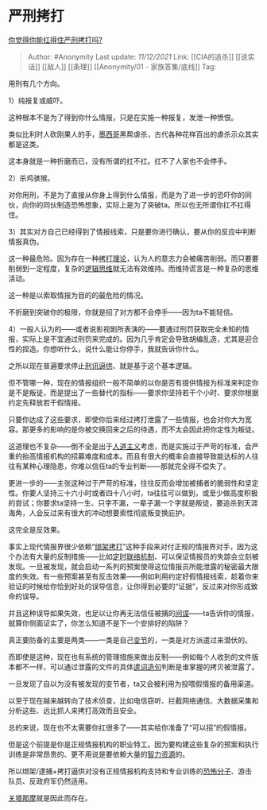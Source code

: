 # 严刑拷打
[你觉得你能扛得住严刑拷打吗?](https://www.zhihu.com/question/437390331/answer/2261273889)

> Author: #Anonymity 
> Last update: *11/12/2021* 
> Link: [[CIA的追杀]] [[说实话]] [[敌人]] [[条理]] [[Anonymity/01 - 家族答集/底线]] 
> Tag:
 

用刑有几个方向。

1）纯报复或威吓。

这种根本不是为了得到你什么情报，只是在实施一种报复，发泄一种愤恨。

类似比利时人砍刚果人的手，[墨西哥](https://www.zhihu.com/search?q=%E5%A2%A8%E8%A5%BF%E5%93%A5&search_source=Entity&hybrid_search_source=Entity&hybrid_search_extra=%7B%22sourceType%22%3A%22answer%22%2C%22sourceId%22%3A2261273889%7D)黑帮虐杀，古代各种花样百出的虐杀示众其实都是这类。

这本身就是一种折磨而已，没有所谓的扛不扛。扛不了人家也不会停手。

2）杀鸡骇猴。

对你用刑，不是为了直接从你身上得到什么情报，而是为了进一步的恐吓你的同伙，向你的同伙制造恐怖想象，实际上是为了突破ta。所以也无所谓你扛不扛得住。

3）其实对方自己已经得到了情报线索，只是要你进行确认，要从你的反应中判断情报真伪。

这一种最危险。因为存在一种[拷打理论](https://www.zhihu.com/search?q=%E6%8B%B7%E6%89%93%E7%90%86%E8%AE%BA&search_source=Entity&hybrid_search_source=Entity&hybrid_search_extra=%7B%22sourceType%22%3A%22answer%22%2C%22sourceId%22%3A2261273889%7D)，认为人的意志力会被痛苦削弱。而只要要削弱到一定程度，复杂的[逻辑思维](https://www.zhihu.com/search?q=%E9%80%BB%E8%BE%91%E6%80%9D%E7%BB%B4&search_source=Entity&hybrid_search_source=Entity&hybrid_search_extra=%7B%22sourceType%22%3A%22answer%22%2C%22sourceId%22%3A2261273889%7D)就无法有效维持。而维持谎言是一种复杂的思维活动。

这一种是以索取情报为目的的最危险的情况。

不折磨到突破你的极限，你就是招了对方都不会停手——因为ta不能轻信。

4）一般人认为的——或者说影视剧所表演的——要通过刑罚获取完全未知的情报，实际上是不宜通过刑罚来完成的。因为几乎肯定会导致胡编乱造，尤其是迎合性的捏造。你想听什么，说什么能让你停手，我就告诉你什么。

之所以现在普遍要求停止[刑讯逼供](https://www.zhihu.com/search?q=%E5%88%91%E8%AE%AF%E9%80%BC%E4%BE%9B&search_source=Entity&hybrid_search_source=Entity&hybrid_search_extra=%7B%22sourceType%22%3A%22answer%22%2C%22sourceId%22%3A2261273889%7D)、就是基于这个基本逻辑。

  

但不管哪一种，现在的情报组织一般不简单的以你是否有提供情报为标准来判定你是不是叛徒，而是提出了一些替代的指标——要求你坚持若干个小时、要求你根据约定先释放若干假情报。

只要你达成了这些要求，即使你后来经过拷打泄露了一些情报，也会对你大为宽容。那更多的影响的是你被交换回来之后的待遇，而不太会因此把你定性为叛徒。

这道理也不复杂——倒不全是出于[人道主义](https://www.zhihu.com/search?q=%E4%BA%BA%E9%81%93%E4%B8%BB%E4%B9%89&search_source=Entity&hybrid_search_source=Entity&hybrid_search_extra=%7B%22sourceType%22%3A%22answer%22%2C%22sourceId%22%3A2261273889%7D)考虑，而是实施过于严苛的标准，会严重的抬高情报机构的招募难度和成本。而且有很大的概率会直接导致能达标的人往往有某种心理隐患，你难以信任ta的专业判断——那就完全得不偿失了。

更进一步的——主张这种过于严苛的标准，往往反而会增加被捕者的脆弱性和坚定性。你要人坚持三十六小时或者四十八小时，ta往往可以做到，或至少做高度积极的尝试；你要求ta坚持一生、只字不漏，一辈子漏一个字就是叛徒，要追杀到天涯海角，人会反过来有很大的冲动想要索性彻底叛变换庇护。

这完全是反效果。

事实上现代情报界很少依赖“[绑架拷打](https://www.zhihu.com/search?q=%E7%BB%91%E6%9E%B6%E6%8B%B7%E6%89%93&search_source=Entity&hybrid_search_source=Entity&hybrid_search_extra=%7B%22sourceType%22%3A%22answer%22%2C%22sourceId%22%3A2261273889%7D)”这种手段来对付正规的情报界对手，因为这个办法有大量的反制措施——比如[定时联络机制](https://www.zhihu.com/search?q=%E5%AE%9A%E6%97%B6%E8%81%94%E7%BB%9C%E6%9C%BA%E5%88%B6&search_source=Entity&hybrid_search_source=Entity&hybrid_search_extra=%7B%22sourceType%22%3A%22answer%22%2C%22sourceId%22%3A2261273889%7D)、可以保证情报员的失踪会立刻被发现。一旦被发现，就会启动一系列的预案使得这位情报员所能泄露的秘密最大限度的失效。有一些预案甚至有反击效果——例如利用约定好假情报线索，趁着你来验证的时候给你恰到好处的误导信息，让你得到必要的“证据”，反过来对你形成致命的误导。

并且这种误导如果失效，也足以让你再无法信任被捕的[间谍](https://www.zhihu.com/search?q=%E9%97%B4%E8%B0%8D&search_source=Entity&hybrid_search_source=Entity&hybrid_search_extra=%7B%22sourceType%22%3A%22answer%22%2C%22sourceId%22%3A2261273889%7D)——ta告诉你的情报，就算你侧面证实了，你怎么知道不是下一个安排好的陷阱？

真正要防备的主要是两类——一类是自己[变节](https://www.zhihu.com/search?q=%E5%8F%98%E8%8A%82&search_source=Entity&hybrid_search_source=Entity&hybrid_search_extra=%7B%22sourceType%22%3A%22answer%22%2C%22sourceId%22%3A2261273889%7D)的，一类是对方派遣过来潜伏的。

而即使是这种，现在也有系统的管理措施来做出反制——例如每个人收到的文件版本都不一样，可以通过泄露的文件的具体[遣词造句](https://www.zhihu.com/search?q=%E9%81%A3%E8%AF%8D%E9%80%A0%E5%8F%A5&search_source=Entity&hybrid_search_source=Entity&hybrid_search_extra=%7B%22sourceType%22%3A%22answer%22%2C%22sourceId%22%3A2261273889%7D)判断是谁掌握的拷贝被泄露了。

一旦发现了自以为没有被发现的变节者，ta又会被利用为投喂假情报的备用渠道。

以至于现在越来越转向了技术侦查，比如电信窃听、拦截网络通信、大数据采集和分析这些、远比抓人来拷打高效而且安全。

总的来说，现在也不太需要你扛很多了——其实给你准备了“可以招”的假情报。

但是这个前提是你是正规情报机构的职业特工。因为要构建这些复杂的预案和执行训练是非常昂贵的、更不用说是要依赖大量的[智力资源](https://www.zhihu.com/search?q=%E6%99%BA%E5%8A%9B%E8%B5%84%E6%BA%90&search_source=Entity&hybrid_search_source=Entity&hybrid_search_extra=%7B%22sourceType%22%3A%22answer%22%2C%22sourceId%22%3A2261273889%7D)的。

所以绑架/逮捕+拷打逼供对没有正规情报机构支持和专业训练的[恐怖分子](https://www.zhihu.com/search?q=%E6%81%90%E6%80%96%E5%88%86%E5%AD%90&search_source=Entity&hybrid_search_source=Entity&hybrid_search_extra=%7B%22sourceType%22%3A%22answer%22%2C%22sourceId%22%3A2261273889%7D)、游击队员、反政府军仍然适用。

[关塔那摩](https://www.zhihu.com/search?q=%E5%85%B3%E5%A1%94%E9%82%A3%E6%91%A9&search_source=Entity&hybrid_search_source=Entity&hybrid_search_extra=%7B%22sourceType%22%3A%22answer%22%2C%22sourceId%22%3A2261273889%7D)就是因此而存在。